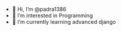 - 👋 Hi, I’m @padra1386
- 👀 I’m interested in Programming
- 🌱 I’m currently learning advanced django

<!---
padra1386/padra1386 is a ✨ special ✨ repository because its `README.md` (this file) appears on your GitHub profile.
You can click the Preview link to take a look at your changes.
--->
